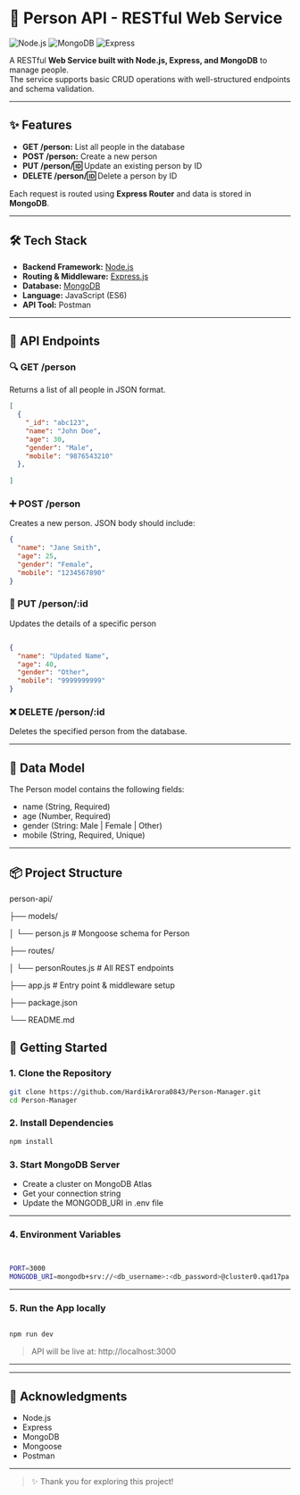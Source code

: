 # 🧾 Person API - RESTful Web Service

![Node.js](https://img.shields.io/badge/Node.js-339933?style=for-the-badge&logo=nodedotjs&logoColor=white)
![MongoDB](https://img.shields.io/badge/MongoDB-4EA94B?style=for-the-badge&logo=mongodb&logoColor=white)
![Express](https://img.shields.io/badge/Express.js-000000?style=for-the-badge&logo=express&logoColor=white)

A RESTful **Web Service built with Node.js, Express, and MongoDB** to manage people.  
The service supports basic CRUD operations with well-structured endpoints and schema validation.

---

## ✨ Features

- **GET /person:** List all people in the database
- **POST /person:** Create a new person
- **PUT /person/:id:** Update an existing person by ID
- **DELETE /person/:id:** Delete a person by ID

Each request is routed using **Express Router** and data is stored in **MongoDB**.

---

## 🛠️ Tech Stack

- **Backend Framework:** [Node.js](https://nodejs.org/)
- **Routing & Middleware:** [Express.js](https://expressjs.com/)
- **Database:** [MongoDB](https://www.mongodb.com/)
- **Language:** JavaScript (ES6)
- **API Tool:** Postman

---

## 📁 API Endpoints

### 🔍 GET /person

Returns a list of all people in JSON format.

```json
[
  {
    "_id": "abc123",
    "name": "John Doe",
    "age": 30,
    "gender": "Male",
    "mobile": "9876543210"
  },
  
]

```

### ➕ POST /person
Creates a new person. JSON body should include:

```json
{
  "name": "Jane Smith",
  "age": 25,
  "gender": "Female",
  "mobile": "1234567890"
}


```

### 🔄 PUT /person/:id
Updates the details of a specific person

``` json

{
  "name": "Updated Name",
  "age": 40,
  "gender": "Other",
  "mobile": "9999999999"
}


```

### ❌ DELETE /person/:id
Deletes the specified person from the database.

---

## 🧬 Data Model
The Person model contains the following fields:
- name (String, Required)
- age (Number, Required)
- gender (String: Male | Female | Other)
- mobile (String, Required, Unique)

---

## 📦 Project Structure

person-api/

├── models/

│   └── person.js         # Mongoose schema for Person

├── routes/

│   └── personRoutes.js   # All REST endpoints

├── app.js                # Entry point & middleware setup

├── package.json

└── README.md


## 🚀 Getting Started

### 1. Clone the Repository

```bash
git clone https://github.com/HardikArora0843/Person-Manager.git
cd Person-Manager

```

### 2. Install Dependencies

```bash
npm install

```

### 3. Start MongoDB Server

- Create a cluster on MongoDB Atlas
- Get your connection string
- Update the MONGODB_URI in .env file

---

### 4. Environment Variables

```bash


PORT=3000
MONGODB_URI=mongodb+srv://<db_username>:<db_password>@cluster0.qad17pa.mongodb.net/?retryWrites=true&w=majority&appName=Cluster

```

---

### 5. Run the App locally

```bash

npm run dev

```

> API will be live at: http://localhost:3000

---



---

## 🙌 Acknowledgments

- Node.js
- Express
- MongoDB
- Mongoose
- Postman

---

> ✨ Thank you for exploring this project!

